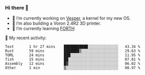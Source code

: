 ### Hi there 👋

<!--
**berkus/berkus** is a ✨ _special_ ✨ repository because its `README.md` (this file) appears on your GitHub profile.

Here are some ideas to get you started:

- 🔭 I’m currently working on ...
- 🌱 I’m currently learning ...
- 👯 I’m looking to collaborate on ...
- 🤔 I’m looking for help with ...
- 💬 Ask me about ...
- 📫 How to reach me: ...
- 😄 Pronouns: ...
- ⚡ Fun fact: ...
-->

- 🔭 I’m currently working on [Vesper](https://github.com/metta-systems/vesper), a kernel for my new OS.
- 🔭 I’m also building a Voron 2.4R2 3D printer.
- 🌱 I’m currently learning [FORTH](http://forth.com/starting-forth/)

💼 My recent activity:

<!--START_SECTION:waka-->

```text
Text       1 hr 27 mins    ███████████░░░░░░░░░░░░░░   43.34 %
Rust       59 mins         ███████▒░░░░░░░░░░░░░░░░░   29.63 %
TOML       24 mins         ███░░░░░░░░░░░░░░░░░░░░░░   11.95 %
fish       15 mins         ██░░░░░░░░░░░░░░░░░░░░░░░   07.81 %
Assembly   12 mins         █▓░░░░░░░░░░░░░░░░░░░░░░░   06.02 %
Other      1 min           ▒░░░░░░░░░░░░░░░░░░░░░░░░   00.97 %
```

<!--END_SECTION:waka-->
